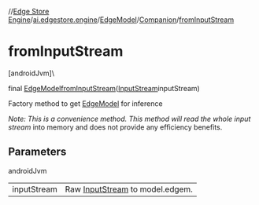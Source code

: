 //[Edge Store Engine](../../../../index.md)/[ai.edgestore.engine](../../index.md)/[EdgeModel](../index.md)/[Companion](index.md)/[fromInputStream](from-input-stream.md)

# fromInputStream

[androidJvm]\

final [EdgeModel](../index.md)[fromInputStream](from-input-stream.md)([InputStream](https://developer.android.com/reference/kotlin/java/io/InputStream.html)inputStream)

Factory method to get [EdgeModel](../index.md) for inference

*Note: This is a convenience method. This method will read the whole input stream* into memory and does not provide any efficiency benefits.

## Parameters

androidJvm

| | |
|---|---|
| inputStream | Raw [InputStream](https://developer.android.com/reference/kotlin/java/io/InputStream.html) to model.edgem. |
